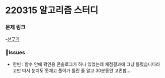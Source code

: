 # 220315 알고리즘 스터디

### 문제 링크

-[선긋기](https://www.acmicpc.net/problem/2170)

### 👾Issues

- 한빈 : 함수 안에 확인용 콘솔로그가 하나 있었는데 채점결과에 그냥 틀렸습니다라고만 떠서 눈치도 못채고 풀이가 틀린 줄 알고 30분동안 고민함....